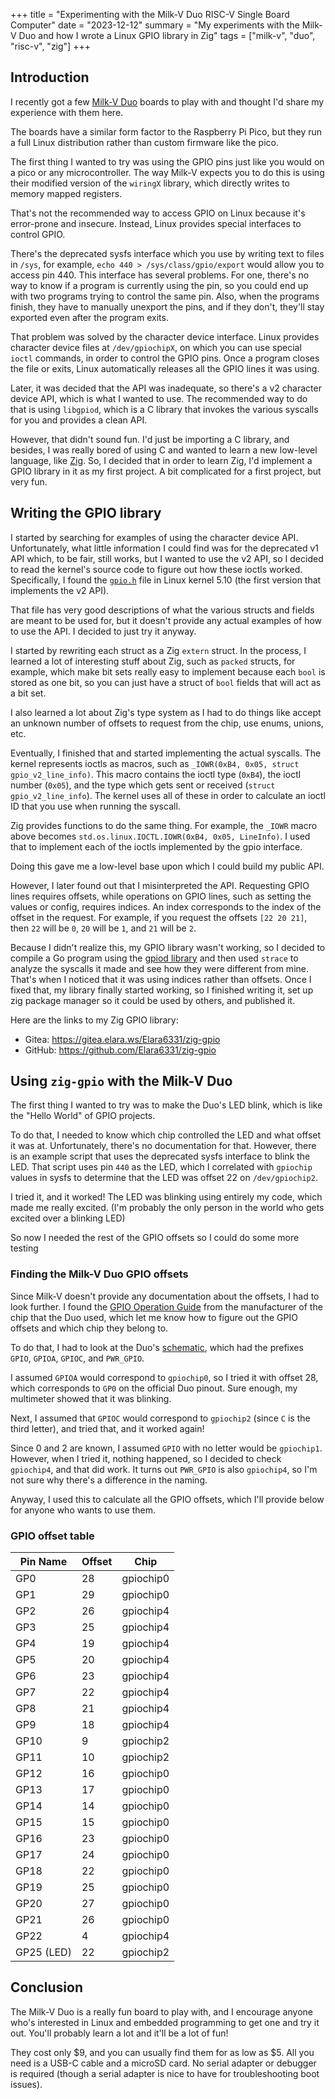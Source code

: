 +++
title = "Experimenting with the Milk-V Duo RISC-V Single Board Computer"
date = "2023-12-12"
summary = "My experiments with the Milk-V Duo and how I wrote a Linux GPIO library in Zig"
tags = ["milk-v", "duo", "risc-v", "zig"]
+++

## Introduction

I recently got a few [Milk-V Duo](https://milkv.io/duo) boards to play with and thought I'd share my experience with them here.

The boards have a similar form factor to the Raspberry Pi Pico, but they run a full Linux distribution rather than custom firmware like the pico.

The first thing I wanted to try was using the GPIO pins just like you would on a pico or any microcontroller. The way Milk-V expects you to do this is using their modified version of the `wiringX` library, which directly writes to memory mapped registers.

That's not the recommended way to access GPIO on Linux because it's error-prone and insecure. Instead, Linux provides special interfaces to control GPIO.

There's the deprecated sysfs interface which you use by writing text to files in `/sys`, for example, `echo 440 > /sys/class/gpio/export` would allow you to access pin 440. This interface has several problems. For one, there's no way to know if a program is currently using the pin, so you could end up with two programs trying to control the same pin. Also, when the programs finish, they have to manually unexport the pins, and if they don't, they'll stay exported even after the program exits.

That problem was solved by the character device interface. Linux provides character device files at `/dev/gpiochipX`, on which you can use special `ioctl` commands, in order to control the GPIO pins. Once a program closes the file or exits, Linux automatically releases all the GPIO lines it was using.

Later, it was decided that the API was inadequate, so there's a v2 character device API, which is what I wanted to use. The recommended way to do that is using `libgpiod`, which is a C library that invokes the various syscalls for you and provides a clean API.

However, that didn't sound fun. I'd just be importing a C library, and besides, I was really bored of using C and wanted to learn a new low-level language, like [Zig](https://ziglang.org/). So, I decided that in order to learn Zig, I'd implement a GPIO library in it as my first project. A bit complicated for a first project, but very fun.

## Writing the GPIO library

I started by searching for examples of using the character device API. Unfortunately, what little information I could find was for the deprecated v1 API which, to be fair, still works, but I wanted to use the v2 API, so I decided to read the kernel's source code to figure out how these ioctls worked. Specifically, I found the [`gpio.h`](https://github.com/torvalds/linux/blob/v5.10/include/uapi/linux/gpio.h#L500) file in Linux kernel 5.10 (the first version that implements the v2 API).

That file has very good descriptions of what the various structs and fields are meant to be used for, but it doesn't provide any actual examples of how to use the API. I decided to just try it anyway.

I started by rewriting each struct as a Zig `extern` struct. In the process, I learned a lot of interesting stuff about Zig, such as `packed` structs, for example, which make bit sets really easy to implement because each `bool` is stored as one bit, so you can just have a struct of `bool` fields that will act as a bit set.

I also learned a lot about Zig's type system as I had to do things like accept an unknown number of offsets to request from the chip, use enums, unions, etc.

Eventually, I finished that and started implementing the actual syscalls. The kernel represents ioctls as macros, such as `_IOWR(0xB4, 0x05, struct gpio_v2_line_info)`. This macro contains the ioctl type (`0xB4`), the ioctl number (`0x05`), and the type which gets sent or received (`struct gpio_v2_line_info`). The kernel uses all of these in order to calculate an ioctl ID that you use when running the syscall.

Zig provides functions to do the same thing. For example, the `_IOWR` macro above becomes `std.os.linux.IOCTL.IOWR(0xB4, 0x05, LineInfo)`. I used that to implement each of the ioctls implemented by the gpio interface.

Doing this gave me a low-level base upon which I could build my public API.

However, I later found out that I misinterpreted the API. Requesting GPIO lines requires offsets, while operations on GPIO lines, such as setting the values or config, requires indices. An index corresponds to the index of the offset in the request. For example, if you request the offsets `[22 20 21]`, then `22` will be `0`, `20` will be `1`, and `21` will be `2`.

Because I didn't realize this, my GPIO library wasn't working, so I decided to compile a Go program using the [gpiod library](https://github.com/warthog618/gpiod) and then used `strace` to analyze the syscalls it made and see how they were different from mine. That's when I noticed that it was using indices rather than offsets. Once I fixed that, my library finally started working, so I finished writing it, set up zig package manager so it could be used by others, and published it.

Here are the links to my Zig GPIO library:

- Gitea: https://gitea.elara.ws/Elara6331/zig-gpio
- GitHub: https://github.com/Elara6331/zig-gpio

## Using `zig-gpio` with the Milk-V Duo

The first thing I wanted to try was to make the Duo's LED blink, which is like the "Hello World" of GPIO projects.

To do that, I needed to know which chip controlled the LED and what offset it was at. Unfortunately, there's no documentation for that. However, there is an example script that uses the deprecated sysfs interface to blink the LED. That script uses pin `440` as the LED, which I correlated with `gpiochip` values in sysfs to determine that the LED was offset 22 on `/dev/gpiochip2`.

I tried it, and it worked! The LED was blinking using entirely my code, which made me really excited. (I'm probably the only person in the world who gets excited over a blinking LED)

So now I needed the rest of the GPIO offsets so I could do some more testing

### Finding the Milk-V Duo GPIO offsets

Since Milk-V doesn't provide any documentation about the offsets, I had to look further. I found the [GPIO Operation Guide](https://doc.sophgo.com/cvitek-develop-docs/master/docs_latest_release/CV180x_CV181x/en/01.software/OSDRV/Peripheral_Driver_Operation_Guide/build/html/7_GPIO_Operation_Guide.html) from the manufacturer of the chip that the Duo used, which let me know how to figure out the GPIO offsets and which chip they belong to.

To do that, I had to look at the Duo's [schematic](https://github.com/milkv-duo/duo-files/blob/main/hardware/duo/duo-schematic-v1.2.pdf), which had the prefixes `GPIO`, `GPIOA`, `GPIOC`, and `PWR_GPIO`.

I assumed `GPIOA` would correspond to `gpiochip0`, so I tried it with offset 28, which corresponds to `GP0` on the official Duo pinout. Sure enough, my multimeter showed that it was blinking.

Next, I assumed that `GPIOC` would correspond to `gpiochip2` (since `C` is the third letter), and tried that, and it worked again!

Since 0 and 2 are known, I assumed `GPIO` with no letter would be `gpiochip1`. However, when I tried it, nothing happened, so I decided to check `gpiochip4`, and that did work. It turns out `PWR_GPIO` is also `gpiochip4`, so I'm not sure why there's a difference in the naming.

Anyway, I used this to calculate all the GPIO offsets, which I'll provide below for anyone who wants to use them.

### GPIO offset table

| Pin Name 	 | Offset | Chip      |
|------------|--------|-----------|
| GP0      	 | 28     | gpiochip0 |
| GP1      	 | 29     | gpiochip0 |
| GP2      	 | 26     | gpiochip4 |
| GP3      	 | 25     | gpiochip4 |
| GP4      	 | 19     | gpiochip4 |
| GP5      	 | 20     | gpiochip4 |
| GP6      	 | 23     | gpiochip4 |
| GP7      	 | 22     | gpiochip4 |
| GP8      	 | 21     | gpiochip4 |
| GP9      	 | 18     | gpiochip4 |
| GP10     	 | 9      | gpiochip2 |
| GP11     	 | 10     | gpiochip2 |
| GP12     	 | 16     | gpiochip0 |
| GP13     	 | 17     | gpiochip0 |
| GP14     	 | 14     | gpiochip0 |
| GP15     	 | 15     | gpiochip0 |
| GP16     	 | 23     | gpiochip0 |
| GP17     	 | 24     | gpiochip0 |
| GP18     	 | 22     | gpiochip0 |
| GP19     	 | 25     | gpiochip0 |
| GP20     	 | 27     | gpiochip0 |
| GP21     	 | 26     | gpiochip0 |
| GP22     	 | 4      | gpiochip4 |
| GP25 (LED) | 22     | gpiochip2 |

## Conclusion

The Milk-V Duo is a really fun board to play with, and I encourage anyone who's interested in Linux and embedded programming to get one and try it out. You'll probably learn a lot and it'll be a lot of fun!

They cost only $9, and you can usually find them for as low as $5. All you need is a USB-C cable and a microSD card. No serial adapter or debugger is required (though a serial adapter is nice to have for troubleshooting boot issues).